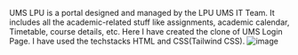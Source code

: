 UMS LPU is a portal designed and managed by the LPU UMS IT Team. It includes all the academic-related stuff like assignments, academic calendar, Timetable, course details, etc.
Here I have created the clone of UMS Login Page.
I have used the techstacks HTML and CSS(Tailwind CSS).
![image](https://github.com/krishna-nishant/UMS-Login/assets/107404862/0b08389e-45e6-4e4a-a4b2-a28dc1ff0c21)
